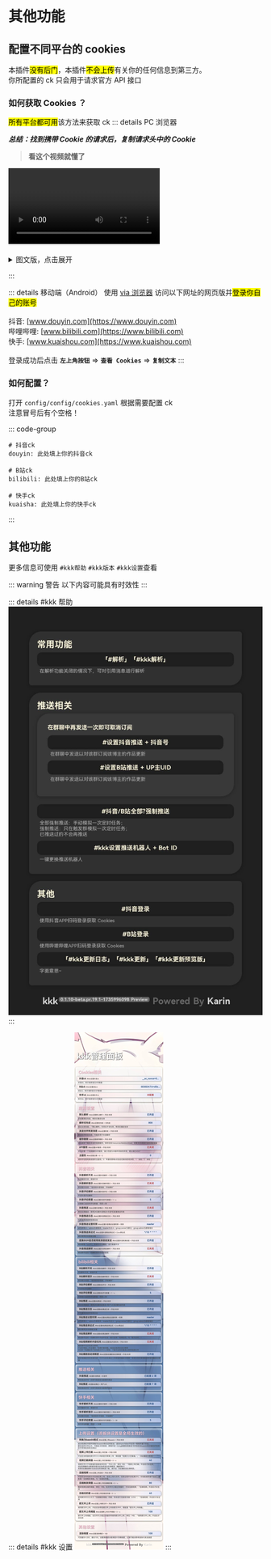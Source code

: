 # 其他功能

## 配置不同平台的 cookies

本插件<mark>没有后门</mark>，本插件<mark>不会上传</mark>有关你的任何信息到第三方。<br>
你所配置的 ck 只会用于请求官方 API 接口

### 如何获取 Cookies ？

<mark>所有平台都可用</mark>该方法来获取 ck
::: details PC 浏览器

**_总结：找到携带 Cookie 的请求后，复制请求头中的 Cookie_**

> **看这个视频就懂了**

<div>
  <Video src="/karin-plugin-kkk/video.mp4" />
</div>
<br>
<details>
<summary>图文版，点击展开</summary>

找到携带 Cookie 的请求复制请求头中的 Cookie

![img](../../public/intro/pic1.png)

</details>

:::

::: details 移动端（Android）
使用 [via 浏览器](https://res.viayoo.com/v1/via-release-cn.apk) 访问以下网址的网页版并<mark>登录你自己的账号</mark><br><br>抖音: [www.douyin.com](https://www.douyin.com) <br> 哔哩哔哩: [www.bilibili.com](https://www.bilibili.com) <br> 快手: [www.kuaishou.com](https://www.kuaishou.com)<br><br>登录成功后点击 **`左上角按钮`** => **`查看 Cookies`** => **`复制文本`**
:::

### 如何配置？

打开 `config/config/cookies.yaml` 根据需要配置 ck<br>
注意冒号后有个空格！

::: code-group

```yaml{2,5,8} [@karinjs/karin-plugin-kkk/config/cookies.yaml]
# 抖音ck
douyin: 此处填上你的抖音ck

# B站ck
bilibili: 此处填上你的B站ck

# 快手ck
kuaisha: 此处填上你的快手ck
```

:::

## 其他功能

更多信息可使用 `#kkk帮助` `#kkk版本` `#kkk设置`查看

::: warning 警告
以下内容可能具有时效性
:::

::: details #kkk 帮助
![](../../public/intro/help.jpg)
:::

::: details #kkk 设置
![](../../public/intro/setting.jpg)
:::
